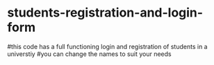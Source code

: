 # students-registration-and-login-form
#this code has a full functioning login and registration of students in a universtiy
#you can change the names to suit your needs 
